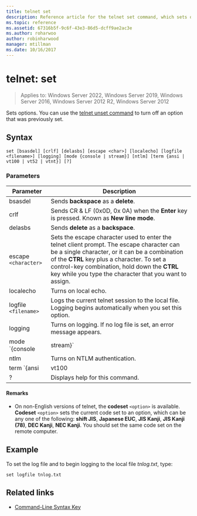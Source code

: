 ```yaml
---
title: telnet set
description: Reference article for the telnet set command, which sets options.
ms.topic: reference
ms.assetid: 67316b5f-9c6f-43e3-86d5-dcff9ae2ac3e
ms.author: roharwoo
author: robinharwood
manager: mtillman
ms.date: 10/16/2017
---
```


# telnet: set

>Applies to: Windows Server 2022, Windows Server 2019, Windows Server 2016, Windows Server 2012 R2, Windows Server 2012

Sets options. You can use the [telnet unset command](telnet-unset.md) to turn off an option that was previously set.

## Syntax

```
set [bsasdel] [crlf] [delasbs] [escape <char>] [localecho] [logfile <filename>] [logging] [mode {console | stream}] [ntlm] [term {ansi | vt100 | vt52 | vtnt}] [?]
```

### Parameters

| Parameter | Description |
|--|--|
| bsasdel | Sends **backspace** as a **delete**. |
| crlf | Sends CR & LF (0x0D, 0x 0A) when the **Enter** key is pressed. Known as **New line mode**. |
| delasbs | Sends **delete** as a **backspace**. |
| escape `<character>` | Sets the escape character used to enter the telnet client prompt. The escape character can be a single character, or it can be a combination of the **CTRL** key plus a character. To set a control-key combination, hold down the **CTRL** key while you type the character that you want to assign. |
| localecho | Turns on local echo. |
| logfile `<filename>` | Logs the current telnet session to the local file. Logging begins automatically when you set this option. |
| logging | Turns on logging. If no log file is set, an error message appears. |
| mode `{console | stream}` | Sets the operation mode. |
| ntlm | Turns on NTLM authentication. |
| term `{ansi | vt100 | vt52 | vtnt}` | Sets the terminal type. |
| ? | Displays help for this command. |

#### Remarks

- On non-English versions of telnet, the **codeset** `<option>` is available. **Codeset** `<option>` sets the current code set to an option, which can be any one of the following: **shift JIS**, **Japanese EUC**, **JIS Kanji**, **JIS Kanji (78)**, **DEC Kanji**, **NEC Kanji**. You should set the same code set on the remote computer.

## Example

To set the log file and to begin logging to the local file *tnlog.txt*, type:

```
set logfile tnlog.txt
```

## Related links

- [Command-Line Syntax Key](command-line-syntax-key.md)
